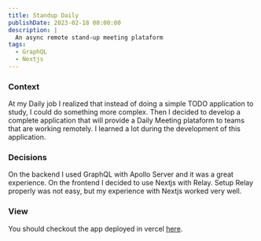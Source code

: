 ```yaml
---
title: Standup Daily
publishDate: 2023-02-18 00:00:00
description: |
  An async remote stand-up meeting plataform
tags:
  - GraphQL
  - Nextjs
---
```


### Context
At my Daily job I realized that instead of doing a simple TODO application to study, I could do something more complex. Then I decided to develop a complete application that will provide a Daily Meeting plataform to teams that are working remotely. I learned a lot during the development of this application. 

### Decisions
On the backend I used GraphQL with Apollo Server and it was a great experience. On the frontend I decided to use Nextjs with Relay. Setup Relay properly was not easy, but my experience with Nextjs worked very well.

### View
You should checkout the app deployed in vercel [here](https://standup-daily.vercel.app/).